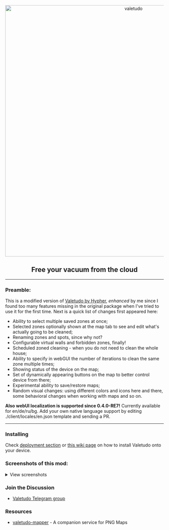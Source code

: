 <div align="center">
    <img src="https://github.com/rand256/valetudo/blob/testing/assets/logo/valetudo_logo_with_name.svg" width="800" alt="valetudo">
    <p align="center"><h2>Free your vacuum from the cloud</h2></p>
</div>

----

### Preamble:

This is a modified version of [Valetudo by Hypher](https://github.com/Hypfer/Valetudo), _enhanced_ by me since I found too many features missing in the original package when I've tried to use it for the first time. Next is a quick list of changes first appeared here:

* Ability to select multiple saved zones at once;
* Selected zones optionally shown at the map tab to see and edit what's actually going to be cleaned;
* Renaming zones and spots, since why not?
* Configurable virtual walls and forbidden zones, finally!
* Scheduled zoned cleaning - when you do not need to clean the whole house;
* Ability to specify in webGUI the number of iterations to clean the same zone multiple times;
* Showing status of the device on the map; 
* Set of dynamically appearing buttons on the map to better control device from there;
* Experimental ability to save/restore maps;
* Random visual changes: using different colors and icons here and there, some behavioral changes when working with maps and so on.

**Also webUI localization is supported since 0.4.0-RE7!**
Currently available for en/de/ru/bg. Add your own native language support by editing ./client/locales/en.json template and sending a PR.

----

### Installing

Check [deployment section](/deployment) or [this wiki page](https://github.com/rand256/valetudo/wiki/Installation-process) on how to install Valetudo onto your device.

### Screenshots of this mod:

<details>
  <summary>View screenshots</summary>
  
![qscr1](https://user-images.githubusercontent.com/30267719/67139290-3bbf9a80-f257-11e9-85f1-698617d44a06.png)
![qscr2](https://user-images.githubusercontent.com/30267719/67139299-585bd280-f257-11e9-8688-7d684d90a3d5.png)
----
![qscr3](https://user-images.githubusercontent.com/30267719/67139303-67428500-f257-11e9-881e-72d71c077886.png)
![qscr4](https://user-images.githubusercontent.com/30267719/67139307-732e4700-f257-11e9-9f5a-5ba95288d82e.png)
----
![qscr5](https://user-images.githubusercontent.com/30267719/67139309-7cb7af00-f257-11e9-97e0-0d55f402022d.png)
![qscr6](https://user-images.githubusercontent.com/30267719/67139314-85a88080-f257-11e9-88cd-8d191c2193e0.png)
----
![qscr7](https://user-images.githubusercontent.com/30267719/67139321-98bb5080-f257-11e9-9060-a540ec89efa0.png)
![qscr8](https://user-images.githubusercontent.com/30267719/67139318-8f31e880-f257-11e9-9464-1c39682d6020.png)
  
</details>

### Join the Discussion
* [Valetudo Telegram group](https://t.me/joinchat/AR1z8xOGJQwkApTulyBx1w)

### Resources
* [valetudo-mapper](https://github.com/rand256/valetudo-mapper) - A companion service for PNG Maps
